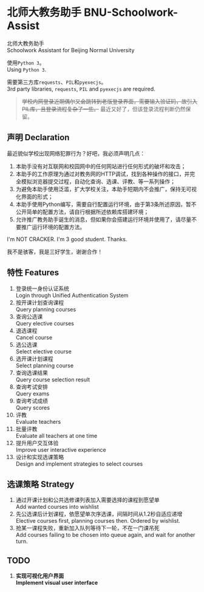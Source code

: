 # 北师大教务助手 BNU-Schoolwork-Assist
北师大教务助手     
Schoolwork Assistant for Beijing Normal University

使用`Python 3`。   
Using `Python 3`.    
   
需要第三方库`requests`、`PIL`和`pyexecjs`。   
3rd party libraries, `requests`, `PIL` and `pyexecjs` are required.   

> ~~学校内网登录近期偶尔又会跳转到老版登录界面，需要输入验证码，故引入PIL库，且登录流程复杂了一些。~~ 最近又好了，但该登录流程判断仍然保留。

## 声明 Declaration
最近貌似学校出现网络犯罪行为？好吧，我必须声明几点：   

1. 本助手没有对互联网和校园网中的任何网站进行任何形式的破坏和攻击；
2. 本助手的工作原理为通过对教务网的HTTP调试，找到各种操作的接口，并完全模拟浏览器提交过程，自动化查询、选课、评教、等一系列操作；
3. 为避免本助手使用泛滥，扩大学校关注，本助手短期内不会推广，保持无可视化界面的形式；
4. 本助手使用Python编写，需要自行配置运行环境，由于第3条所述原因，暂不公开简单的配置方法，请自行根据所述依赖库搭建环境；
5. 允许推广教务助手诞生的消息，但如果你会搭建运行环境并使用了，请尽量不要推广运行环境的配置方法。

I'm NOT CRACKER. I'm 3 good student. Thanks.

我不是骇客，我是三好学生，谢谢合作！

## 特性 Features

1. 登录统一身份认证系统    
Login through Unified Authentication System
2. 按开课计划查询课程   
Query planning courses
3. 查询公选课   
Query elective courses
4. 退选课程   
Cancel course
5. 选公选课   
Select elective course
6. 选开课计划课程   
Select planning course
7. 查询选课结果   
Query course selection result
8. 查询考试安排   
Query exams
9. 查询考试成绩   
Query scores
10. 评教   
Evaluate teachers
11. 批量评教   
Evaluate all teachers at one time
12. 提升用户交互体验   
Improve user interactive experience
13. 设计和实现选课策略   
Design and implement strategies to select courses

## 选课策略 Strategy
1. 通过开课计划和公共选修课列表加入需要选择的课程到愿望单   
Add wanted courses into wishlist
2. 先公选课后计划课程，依愿望单次序选课，间隔时间从1.2秒自适应递增   
Elective courses first, planning courses then. Ordered by wishlist.
3. 抢某一课程失败，重新加入队列等待下一轮，不在一门课吊死   
Add courses failing to be chosen into queue again, and wait for another turn.

## TODO

1. **实现可视化用户界面   
Implement visual user interface**
